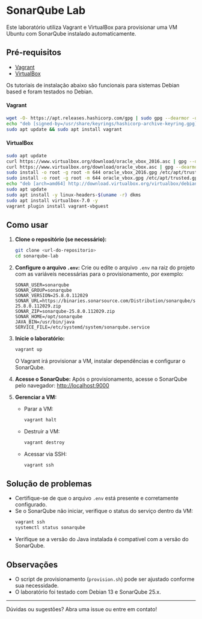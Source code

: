 # SonarQube Lab

Este laboratório utiliza Vagrant e VirtualBox para provisionar uma VM Ubuntu com SonarQube instalado automaticamente.

## Pré-requisitos
- [Vagrant](https://www.vagrantup.com/downloads)
- [VirtualBox](https://www.virtualbox.org/wiki/Downloads)

Os tutoriais de instalação abaixo são funcionais para sistemas Debian based e foram testados no Debian.

#### Vagrant

```bash
wget -O- https://apt.releases.hashicorp.com/gpg | sudo gpg --dearmor -o /usr/share/keyrings/hashicorp-archive-keyring.gpg
echo "deb [signed-by=/usr/share/keyrings/hashicorp-archive-keyring.gpg] https://apt.releases.hashicorp.com $(lsb_release -cs) main" | sudo tee /etc/apt/sources.list.d/hashicorp.list
sudo apt update && sudo apt install vagrant
```

#### VirtualBox

```bash
sudo apt update
curl https://www.virtualbox.org/download/oracle_vbox_2016.asc | gpg --dearmor > oracle_vbox_2016.gpg
curl https://www.virtualbox.org/download/oracle_vbox.asc | gpg --dearmor > oracle_vbox.gpg
sudo install -o root -g root -m 644 oracle_vbox_2016.gpg /etc/apt/trusted.gpg.d/
sudo install -o root -g root -m 644 oracle_vbox.gpg /etc/apt/trusted.gpg.d/
echo "deb [arch=amd64] http://download.virtualbox.org/virtualbox/debian $(lsb_release -sc) contrib" | sudo tee /etc/apt/sources.list.d/virtualbox.list
sudo apt update
sudo apt install -y linux-headers-$(uname -r) dkms
sudo apt install virtualbox-7.0 -y
vagrant plugin install vagrant-vbguest
```
## Como usar

1. **Clone o repositório (se necessário):**
   ```bash
   git clone <url-do-repositorio>
   cd sonarqube-lab
   ```

2. **Configure o arquivo `.env`:**
   Crie ou edite o arquivo `.env` na raiz do projeto com as variáveis necessárias para o provisionamento, por exemplo:
   ```env
   SONAR_USER=sonarqube
   SONAR_GROUP=sonarqube
   SONAR_VERSION=25.8.0.112029
   SONAR_URL=https://binaries.sonarsource.com/Distribution/sonarqube/sonarqube-25.8.0.112029.zip
   SONAR_ZIP=sonarqube-25.8.0.112029.zip
   SONAR_HOME=/opt/sonarqube
   JAVA_BIN=/usr/bin/java
   SERVICE_FILE=/etc/systemd/system/sonarqube.service
   ```

3. **Inicie o laboratório:**
   ```bash
   vagrant up
   ```
   O Vagrant irá provisionar a VM, instalar dependências e configurar o SonarQube.

4. **Acesse o SonarQube:**
   Após o provisionamento, acesse o SonarQube pelo navegador:
   [http://localhost:9000](http://localhost:9000)

5. **Gerenciar a VM:**
   - Parar a VM:
     ```bash
     vagrant halt
     ```
   - Destruir a VM:
     ```bash
     vagrant destroy
     ```
   - Acessar via SSH:
     ```bash
     vagrant ssh
     ```

## Solução de problemas
- Certifique-se de que o arquivo `.env` está presente e corretamente configurado.
- Se o SonarQube não iniciar, verifique o status do serviço dentro da VM:
  ```bash
  vagrant ssh
  systemctl status sonarqube
  ```
- Verifique se a versão do Java instalada é compatível com a versão do SonarQube.

## Observações
- O script de provisionamento (`provision.sh`) pode ser ajustado conforme sua necessidade.
- O laboratório foi testado com Debian 13 e SonarQube 25.x.

---

Dúvidas ou sugestões? Abra uma issue ou entre em contato!
